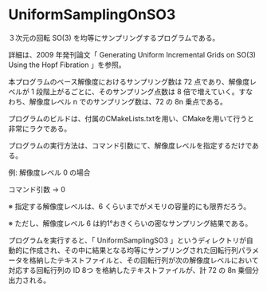 # UniformSamplingOnSO3


３次元の回転 SO(3) を均等にサンプリングするプログラムである。

詳細は、2009 年発刊論文「 Generating Uniform Incremental Grids on SO(3) Using the Hopf Fibration 」を参照。

本プログラムのベース解像度におけるサンプリング数は 72 点であり、解像度レベルが 1 段階上がるごとに、そのサンプリング点数は 8 倍で増えていく。すなわち、解像度レベル n でのサンプリング数は、72 の 8n 乗点である。

プログラムのビルドは、付属のCMakeLists.txtを用い、CMakeを用いて行うと非常にラクである。

プログラムの実行方法は、コマンド引数にて、解像度レベルを指定するだけである。

例: 解像度レベル  0  の場合

コマンド引数  →  0

※ 指定する解像度レベルは、6  くらいまでがメモリの容量的にも限界だろう。

※ ただし、解像度レベル  6 は約1°おきくらいの密なサンプリング結果である。

プログラムを実行すると、「 UniformSamplingSO3 」というディレクトリが自動的に作成され、その中に結果となる均等にサンプリングされた回転行列パラメータを格納したテキストファイルと、その回転行列が次の解像度レベルにおいて対応する回転行列の ID 8つ を格納したテキストファイルが、計 72 の 8n 乗個分出力される。
